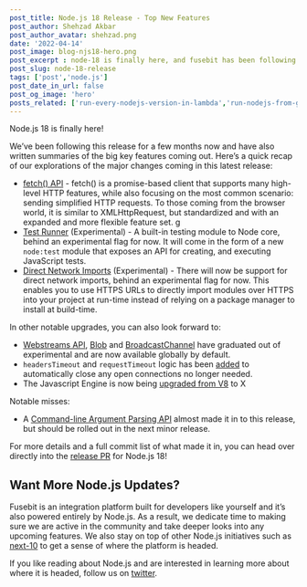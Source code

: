 ```yaml
---
post_title: Node.js 18 Release - Top New Features
post_author: Shehzad Akbar
post_author_avatar: shehzad.png
date: '2022-04-14'
post_image: blog-njs18-hero.png
post_excerpt : node-18 is finally here, and fusebit has been following what’s included for months now. Read our summaries of the big features in this latest Node release.
post_slug: node-18-release
tags: ['post','node.js']
post_date_in_url: false
post_og_image: 'hero'
posts_related: ['run-every-nodejs-version-in-lambda','run-nodejs-from-google-sheets',’undici-mocking’]
---
```


Node.js 18 is finally here! 

We’ve been following this release for a few months now and have also written summaries of the big key features coming out. Here’s a quick recap of our explorations of the major changes coming in this latest release:
- [fetch() API](https://fusebit.io/blog/node-fetch/) - fetch() is a promise-based client that supports many high-level HTTP features, while also focusing on the most common scenario: sending simplified HTTP requests. To those coming from the browser world, it is similar to XMLHttpRequest, but standardized and with an expanded and more flexible feature set.  g
- [Test Runner](https://fusebit.io/blog/node-testing-comes-to-core/) (Experimental) - A built-in testing module to Node core, behind an experimental flag for now. It will come in the form of a new `node:test` module that exposes an API for creating, and executing JavaScript tests. 
- [Direct Network Imports](https://fusebit.io/blog/nodejs-https-imports/) (Experimental) - There will now be support for direct network imports, behind an experimental flag for now. This enables you to use HTTPS URLs to directly import modules over HTTPS into your project at run-time instead of relying on a package manager to install at build-time. 

In other notable upgrades, you can also look forward to: 
- [Webstreams API](https://github.com/nodejs/node/pull/42225), [Blob](https://github.com/nodejs/node/pull/41270) and [BroadcastChannel](https://github.com/nodejs/node/pull/41271) have graduated out of experimental and are now available globally by default.
- `headersTimeout` and `requestTimeout` logic has been [added](https://github.com/nodejs/node/pull/41263) to automatically close any open connections no longer needed.
- The Javascript Engine is now being [upgraded from V8](https://github.com/nodejs/node/pull/41610) to X

Notable misses: 

- A [Command-line Argument Parsing API](https://github.com/nodejs/node/pull/42675) almost made it in to this release, but should be rolled out in the next minor release.

For more details and a full commit list of what made it in, you can head over directly into the [release PR](https://github.com/nodejs/node/pull/42262) for Node.js 18!

## Want More Node.js Updates?

Fusebit is an integration platform built for developers like yourself and it’s also powered entirely by Node.js. As a result, we dedicate time to making sure we are active in the community and take deeper looks into any upcoming features. We also stay on top of other Node.js initiatives such as [next-10](https://github.com/nodejs/next-10) to get a sense of where the platform is headed.

If you like reading about Node.js and are interested in learning more about where it is headed, follow us on [twitter](https://twitter.com/fusebitio).
